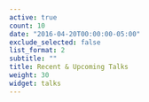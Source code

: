 ```yaml
---
active: true
count: 10
date: "2016-04-20T00:00:00-05:00"
exclude_selected: false
list_format: 2
subtitle: ""
title: Recent & Upcoming Talks
weight: 30
widget: talks
---
```


